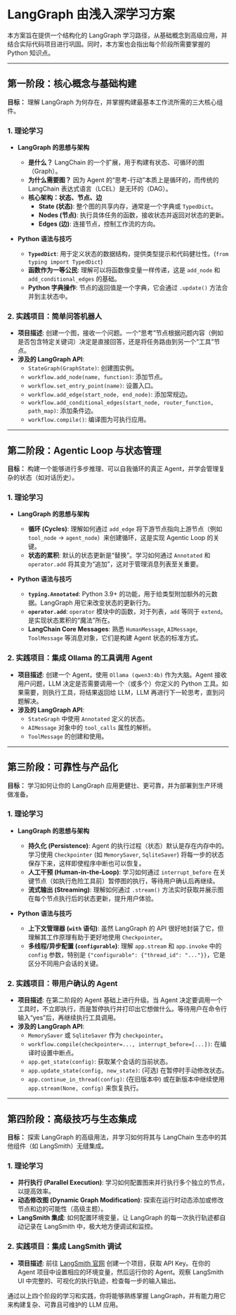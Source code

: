 
# LangGraph 由浅入深学习方案

本方案旨在提供一个结构化的 LangGraph 学习路径，从基础概念到高级应用，并结合实际代码项目进行巩固。同时，本方案也会指出每个阶段所需要掌握的 Python 知识点。

---

## 第一阶段：核心概念与基础构建

**目标：** 理解 LangGraph 为何存在，并掌握构建最基本工作流所需的三大核心组件。

### 1. 理论学习

-   **LangGraph 的思想与架构**
    -   **是什么？** LangChain 的一个扩展，用于构建有状态、可循环的图（Graph）。
    -   **为什么需要图？** 因为 Agent 的“思考-行动”本质上是循环的，而传统的 LangChain 表达式语言（LCEL）是无环的（DAG）。
    -   **核心架构：状态、节点、边**
        -   **State (状态)**: 整个图的共享内存，通常是一个字典或 `TypedDict`。
        -   **Nodes (节点)**: 执行具体任务的函数，接收状态并返回对状态的更新。
        -   **Edges (边)**: 连接节点，控制工作流的方向。

-   **Python 语法与技巧**
    -   **`TypedDict`**: 用于定义状态的数据结构，提供类型提示和代码健壮性。(`from typing import TypedDict`)
    -   **函数作为一等公民**: 理解可以将函数像变量一样传递，这是 `add_node` 和 `add_conditional_edges` 的基础。
    -   **Python 字典操作**: 节点的返回值是一个字典，它会通过 `.update()` 方法合并到主状态中。

### 2. 实践项目：简单问答机器人

-   **项目描述**: 创建一个图，接收一个问题。一个“思考”节点根据问题内容（例如是否包含特定关键词）决定是直接回答，还是将任务路由到另一个“工具”节点。
-   **涉及的 LangGraph API**:
    -   `StateGraph(GraphState)`: 创建图实例。
    -   `workflow.add_node(name, function)`: 添加节点。
    -   `workflow.set_entry_point(name)`: 设置入口。
    -   `workflow.add_edge(start_node, end_node)`: 添加常规边。
    -   `workflow.add_conditional_edges(start_node, router_function, path_map)`: 添加条件边。
    -   `workflow.compile()`: 编译图为可执行应用。

---

## 第二阶段：Agentic Loop 与状态管理

**目标：** 构建一个能够进行多步推理、可以自我循环的真正 Agent，并学会管理复杂的状态（如对话历史）。

### 1. 理论学习

-   **LangGraph 的思想与架构**
    -   **循环 (Cycles)**: 理解如何通过 `add_edge` 将下游节点指向上游节点（例如 `tool_node` -> `agent_node`）来创建循环，这是实现 Agentic Loop 的关键。
    -   **状态的累积**: 默认的状态更新是“替换”。学习如何通过 `Annotated` 和 `operator.add` 将其变为“追加”，这对于管理消息列表至关重要。

-   **Python 语法与技巧**
    -   **`typing.Annotated`**: Python 3.9+ 的功能，用于给类型附加额外的元数据。LangGraph 用它来改变状态的更新行为。
    -   **`operator.add`**: `operator` 模块中的函数，对于列表，`add` 等同于 `extend`。是实现状态累积的“魔法”所在。
    -   **LangChain Core Messages**: 熟悉 `HumanMessage`, `AIMessage`, `ToolMessage` 等消息对象，它们是构建 Agent 状态的标准方式。

### 2. 实践项目：集成 Ollama 的工具调用 Agent

-   **项目描述**: 创建一个 Agent，使用 `Ollama (qwen3:4b)` 作为大脑。Agent 接收用户问题，LLM 决定是否需要调用一个（或多个）你定义的 Python 工具。如果需要，则执行工具，将结果返回给 LLM，LLM 再进行下一轮思考，直到问题解决。
-   **涉及的 LangGraph API**:
    -   `StateGraph` 中使用 `Annotated` 定义的状态。
    -   `AIMessage` 对象中的 `tool_calls` 属性的解析。
    -   `ToolMessage` 的创建和使用。

---

## 第三阶段：可靠性与产品化

**目标：** 学习如何让你的 LangGraph 应用更健壮、更可靠，并为部署到生产环境做准备。

### 1. 理论学习

-   **LangGraph 的思想与架构**
    -   **持久化 (Persistence)**: Agent 的执行过程（状态）默认是存在内存中的。学习使用 `Checkpointer` (如 `MemorySaver`, `SqliteSaver`) 将每一步的状态保存下来，这样即使程序中断也可以恢复。
    -   **人工干预 (Human-in-the-Loop)**: 学习如何通过 `interrupt_before` 在关键节点（如执行危险工具前）暂停图的执行，等待用户确认后再继续。
    -   **流式输出 (Streaming)**: 理解如何通过 `.stream()` 方法实时获取并展示图在每个节点执行后的状态更新，提升用户体验。

-   **Python 语法与技巧**
    -   **上下文管理器 (`with` 语句)**: 虽然 LangGraph 的 API 很好地封装了它，但理解其工作原理有助于更好地使用 `Checkpointer`。
    -   **多线程/异步配置 (`configurable`)**: 理解 `app.stream` 和 `app.invoke` 中的 `config` 参数，特别是 `{"configurable": {"thread_id": "..."}}`，它是区分不同用户会话的关键。

### 2. 实践项目：带用户确认的 Agent

-   **项目描述**: 在第二阶段的 Agent 基础上进行升级。当 Agent 决定要调用一个工具时，不立即执行，而是暂停执行并打印出它想做什么。等待用户在命令行输入“yes”后，再继续执行工具调用。
-   **涉及的 LangGraph API**:
    -   `MemorySaver` 或 `SqliteSaver` 作为 `checkpointer`。
    -   `workflow.compile(checkpointer=..., interrupt_before=[...])`: 在编译时设置中断点。
    -   `app.get_state(config)`: 获取某个会话的当前状态。
    -   `app.update_state(config, new_state)`: (可选) 在暂停时手动修改状态。
    -   `app.continue_in_thread(config)`: (在旧版本中) 或在新版本中继续使用 `app.stream(None, config)` 来恢复执行。

---

## 第四阶段：高级技巧与生态集成

**目标：** 探索 LangGraph 的高级用法，并学习如何将其与 LangChain 生态中的其他组件（如 LangSmith）无缝集成。

### 1. 理论学习

-   **并行执行 (Parallel Execution)**: 学习如何配置图来并行执行多个独立的节点，以提高效率。
-   **动态修改图 (Dynamic Graph Modification)**: 探索在运行时动态添加或修改节点和边的可能性（高级主题）。
-   **LangSmith 集成**: 如何配置环境变量，让 LangGraph 的每一次执行轨迹都自动记录在 LangSmith 中，极大地方便调试和监控。

### 2. 实践项目：集成 LangSmith 调试

-   **项目描述**: 前往 [LangSmith 官网](https://smith.langchain.com/) 创建一个项目，获取 API Key。在你的 Agent 项目中设置相应的环境变量，然后运行你的 Agent。观察 LangSmith UI 中完整的、可视化的执行轨迹，检查每一步的输入输出。

通过以上四个阶段的学习和实践，你将能够熟练掌握 LangGraph，并有能力用它来构建复杂、可靠且可维护的 LLM 应用。

